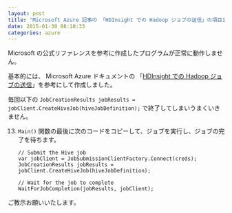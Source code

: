 ```yaml
---
layout: post
title: "Microsoft Azure 記事の 「HDInsight での Hadoop ジョブの送信」の項目13がうまくいかない"
date: 2015-01-30 08:10:33
categories: azure
---
```

<p>Microsoft の公式リファレンスを参考に作成したプログラムが正常に動作しません。</p>

<p>基本的には、 Microsoft Azure ドキュメントの 「<a href="http://azure.microsoft.com/ja-jp/documentation/articles/hdinsight-submit-hadoop-jobs-programmatically/" rel="nofollow">HDInsight での Hadoop ジョブの送信</a>」を参考にして作成しました。</p>

<p>毎回以下の <code>JobCreationResults jobResults = jobClient.CreateHiveJob(hiveJobDefinition);</code> で終了してしまいうまくいきません。</p>

<ol start="13">
<li><p><code>Main()</code> 関数の最後に次のコードをコピーして、ジョブを実行し、ジョブの完了を待ちます。</p>

<pre><code>// Submit the Hive job
var jobClient = JobSubmissionClientFactory.Connect(creds);
JobCreationResults jobResults = jobClient.CreateHiveJob(hiveJobDefinition);

// Wait for the job to complete
WaitForJobCompletion(jobResults, jobClient);
</code></pre></li>
</ol>

<p>ご教示お願いいたします。</p>
